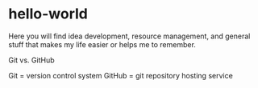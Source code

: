 # hello-world

Here you will find idea development, resource management, and general stuff that makes my life easier or helps me to remember.

Git vs. GitHub

Git = version control system
GitHub = git repository hosting service


